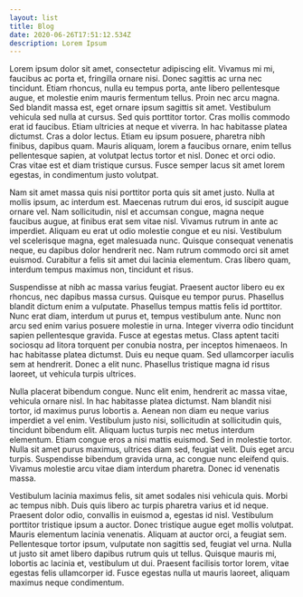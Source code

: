 ```yaml
---
layout: list
title: Blog
date: 2020-06-26T17:51:12.534Z
description: Lorem Ipsum
---
```

<!--StartFragment-->

Lorem ipsum dolor sit amet, consectetur adipiscing elit. Vivamus mi mi, faucibus ac porta et, fringilla ornare nisi. Donec sagittis ac urna nec tincidunt. Etiam rhoncus, nulla eu tempus porta, ante libero pellentesque augue, et molestie enim mauris fermentum tellus. Proin nec arcu magna. Sed blandit massa est, eget ornare ipsum sagittis sit amet. Vestibulum vehicula sed nulla at cursus. Sed quis porttitor tortor. Cras mollis commodo erat id faucibus. Etiam ultricies at neque et viverra. In hac habitasse platea dictumst. Cras a dolor lectus. Etiam eu ipsum posuere, pharetra nibh finibus, dapibus quam. Mauris aliquam, lorem a faucibus ornare, enim tellus pellentesque sapien, at volutpat lectus tortor et nisl. Donec et orci odio. Cras vitae est et diam tristique cursus. Fusce semper lacus sit amet lorem egestas, in condimentum justo volutpat.

Nam sit amet massa quis nisi porttitor porta quis sit amet justo. Nulla at mollis ipsum, ac interdum est. Maecenas rutrum dui eros, id suscipit augue ornare vel. Nam sollicitudin, nisl et accumsan congue, magna neque faucibus augue, at finibus erat sem vitae nisl. Vivamus rutrum in ante ac imperdiet. Aliquam eu erat ut odio molestie congue et eu nisi. Vestibulum vel scelerisque magna, eget malesuada nunc. Quisque consequat venenatis neque, eu dapibus dolor hendrerit nec. Nam rutrum commodo orci sit amet euismod. Curabitur a felis sit amet dui lacinia elementum. Cras libero quam, interdum tempus maximus non, tincidunt et risus.

Suspendisse at nibh ac massa varius feugiat. Praesent auctor libero eu ex rhoncus, nec dapibus massa cursus. Quisque eu tempor purus. Phasellus blandit dictum enim a vulputate. Phasellus tempus mattis felis id porttitor. Nunc erat diam, interdum ut purus et, tempus vestibulum ante. Nunc non arcu sed enim varius posuere molestie in urna. Integer viverra odio tincidunt sapien pellentesque gravida. Fusce at egestas metus. Class aptent taciti sociosqu ad litora torquent per conubia nostra, per inceptos himenaeos. In hac habitasse platea dictumst. Duis eu neque quam. Sed ullamcorper iaculis sem at hendrerit. Donec a elit nunc. Phasellus tristique magna id risus laoreet, ut vehicula turpis ultrices.

Nulla placerat bibendum congue. Nunc elit enim, hendrerit ac massa vitae, vehicula ornare nisl. In hac habitasse platea dictumst. Nam blandit nisi tortor, id maximus purus lobortis a. Aenean non diam eu neque varius imperdiet a vel enim. Vestibulum justo nisi, sollicitudin at sollicitudin quis, tincidunt bibendum elit. Aliquam luctus turpis nec metus interdum elementum. Etiam congue eros a nisi mattis euismod. Sed in molestie tortor. Nulla sit amet purus maximus, ultrices diam sed, feugiat velit. Duis eget arcu turpis. Suspendisse bibendum gravida urna, ac congue nunc eleifend quis. Vivamus molestie arcu vitae diam interdum pharetra. Donec id venenatis massa.

Vestibulum lacinia maximus felis, sit amet sodales nisi vehicula quis. Morbi ac tempus nibh. Duis quis libero ac turpis pharetra varius et id neque. Praesent dolor odio, convallis in euismod a, egestas id nisl. Vestibulum porttitor tristique ipsum a auctor. Donec tristique augue eget mollis volutpat. Mauris elementum lacinia venenatis. Aliquam at auctor orci, a feugiat sem. Pellentesque tortor ipsum, vulputate non sagittis sed, feugiat vel urna. Nulla ut justo sit amet libero dapibus rutrum quis ut tellus. Quisque mauris mi, lobortis ac lacinia et, vestibulum ut dui. Praesent facilisis tortor lorem, vitae egestas felis ullamcorper id. Fusce egestas nulla ut mauris laoreet, aliquam maximus neque condimentum.

<!--EndFragment-->
